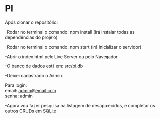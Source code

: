 # PI  
  
Após clonar o repositório:  
  
-Rodar no terminal o comando: npm install (irá instalar todas as dependências do projeto)  
  
-Rodar no terminal o comando: npm start (irá inicializar o servidor)  
  
-Abrir o index.html pelo Live Server ou pelo Navegador  
  
-O banco de dados está em: src/pi.db  
  
-Deixei cadastrado o Admin.  

Para login:  
email: admin@email.com  
senha: admin  
  
-Agora vou fazer pesquisa na listagem de desaparecidos, e completar os outros CRUDs em SQLite